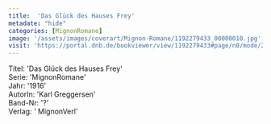 ```yaml
---
title:  'Das Glück des Hauses Frey'
metadate: "hide"
categories: [MignonRomane]
image: '/assets/images/coverart/Mignon-Romane/1192279433_00000010.jpg'
visit: 'https://portal.dnb.de/bookviewer/view/1192279433#page/n0/mode/2up'
---
```

Titel: 'Das Glück des Hauses Frey' <br>
Serie: 'MignonRomane' <br>
Jahr: '1916' <br>
AutorIn: 'Karl Greggersen' <br>
Band-Nr: '?' <br>
Verlag: ' MignonVerl'